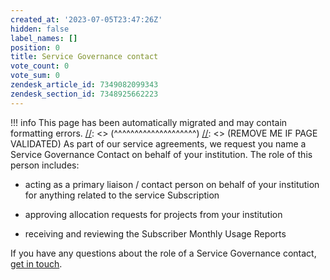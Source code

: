 ```yaml
---
created_at: '2023-07-05T23:47:26Z'
hidden: false
label_names: []
position: 0
title: Service Governance contact
vote_count: 0
vote_sum: 0
zendesk_article_id: 7349082099343
zendesk_section_id: 7348925662223
---
```



[//]: <> (REMOVE ME IF PAGE VALIDATED)
[//]: <> (vvvvvvvvvvvvvvvvvvvv)
!!! info
    This page has been automatically migrated and may contain formatting errors.
[//]: <> (^^^^^^^^^^^^^^^^^^^^)
[//]: <> (REMOVE ME IF PAGE VALIDATED)
As part of our service agreements, we request you name a Service
Governance Contact on behalf of your institution. The role of this
person includes:

-   acting as a primary liaison / contact person on behalf of your
    institution for anything related to the service Subscription

-   approving allocation requests for projects from your institution

-   receiving and reviewing the Subscriber Monthly Usage Reports

If you have any questions about the role of a Service Governance
contact, [get in touch](mailto:info@nesi.org.nz).
